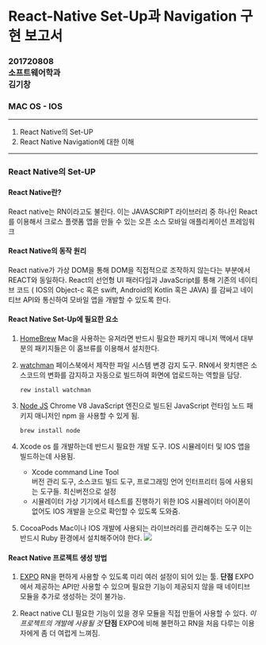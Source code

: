# React-Native Set-Up과 Navigation 구현 보고서

### 201720808<br>소프트웨어학과<br>김기창

### MAC OS - IOS

---

1. React Native의 Set-UP
2. React Native Navigation에 대한 이해

---

### React Native의 Set-UP

#### React Native란? <br>

React native는 RN이라고도 불린다. 이는 JAVASCRIPT 라이브러리 중 하나인 React를 이용해서 크로스 플랫폼 앱을 만들 수 있는
오픈 소스 모바일 애플리케이션 프레임워크

#### React Native의 동작 원리 <br>

React native가 가상 DOM을 통해 DOM을 직접적으로 조작하지 않는다는 부분에서 REACT와 동일하다.
React의 선언형 UI 패러다임과 JavaScript를 통해 기존의 네이티브 코드 ( IOS의 Object-c 혹은 swift, Android의 Kotlin 혹은 JAVA) 를 감싸고 네이티브 API와 통신하여 모바일 앱을 개발할 수 있도록 한다.

#### React Native Set-Up에 필요한 요소

1. [HomeBrew](https://brew.sh/index_ko)
   Mac을 사용하는 유저라면 반드시 필요한 패키지 매니저
   맥에서 대부분의 패키지들은 이 홈브류를 이용해서 설치한다.
2. [watchman](https://facebook.github.io/watchman/docs/install.html)
   페이스북에서 제작한 파일 시스템 변경 감지 도구.
   RN에서 왓치맨은 소스코드의 변화를 감지하고 자동으로 빌드하여 화면에 업로드하는 역할을 담당.

   ```
   rew install watchman
   ```

3. [Node JS](https://nodejs.org/ko/)
   Chrome V8 JavaScript 엔진으로 빌드된 JavaScript 런타임
   노드 패키지 매니저인 npm 을 사용할 수 있게 됨.

   ```
   brew install node
   ```

4. Xcode
   os 를 개발하는데 반드시 필요한 개발 도구.
   IOS 시뮬레이터 및 IOS 앱을 빌드하는데 사용됨.
   - Xcode command Line Tool  
     버전 관리 도구, 소스코드 빌드 도구, 프로그래밍 언어 인터프리터 등에 사용되는 도구들.
     최신버전으로 설정
   - 시뮬레이터
     가상 기기에서 테스트를 진행하기 위한 IOS 시뮬레이터
     아이폰이 없어도 IOS 개발을 눈으로 확인할 수 있도록 도와줌.
5. CocoaPods
   Mac이나 IOS 개발에 사용되는 라이브러리를 관리해주는 도구
   이는 반드시 Ruby 환경에서 설치해주어야 한다.
   <img src="../../src/rosetta.png"></img>

#### React Native 프로젝트 생성 방법

1. [EXPO](https://expo.dev/)
   RN을 편하게 사용할 수 있도록 미리 여러 설정이 되어 있는 툴.
   **단점**
   EXPO에서 제공하는 API만 사용할 수 있으며 필요한 기능이 제공되지 않을 때 네이티브 모듈을 추가로 생성하는 것이 불가능.

2. React native CLI
   필요한 기능이 있을 경우 모듈을 직접 만들어 사용할 수 있다.
   _이 프로젝트의 개발에 사용될 것_
   **단점**
   EXPO에 비해 불편하고 RN을 처음 다루는 이용자에게 좀 더 여럽게 느껴짐.
